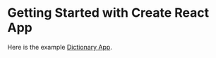 # Getting Started with Create React App

Here is the example [Dictionary App](https://hm-dictionary.netlify.app/).